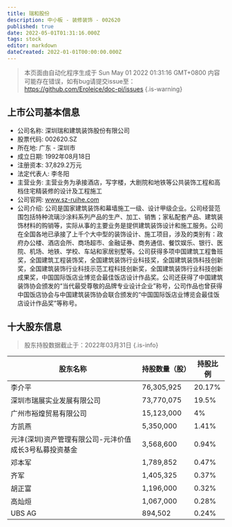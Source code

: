 ```yaml
---
title: 瑞和股份
description: 中小板 - 装修装饰 - 002620
published: true
date: 2022-05-01T01:31:16.000Z
tags: stock
editor: markdown
dateCreated: 2022-01-01T00:00:00.000Z
---
```


> 本页面由自动化程序生成于 Sun May 01 2022 01:31:16 GMT+0800
> 内容可能存在错误，如有bug请提交issue至：https://github.com/Eroleice/doc-pi/issues
{.is-warning}

## 上市公司基本信息
- 公司名称: 深圳瑞和建筑装饰股份有限公司
- 股票代码: 002620.SZ
- 所在地: 广东 - 深圳市
- 成立日期: 1992年08月18日
- 注册资本: 37,829.2万元
- 法定代表人: 李冬阳
- 主营业务: 主营业务为承接酒店，写字楼，大剧院和地铁等公共装饰工程和高档住宅精装修的设计及工程施工
- 公司官网: www.sz-ruihe.com
- 公司介绍: 公司是国家建筑装饰和幕墙施工一级、设计甲级企业。公司经营范围包括特种流璃沙涂料系列产品的生产、加工、销售；家私配套产品、建筑装饰材料的购销等，实际从事的主要业务是提供建筑装饰设计和施工服务。公司在全国各地已承接了上千个大中型的装饰设计、施工项目，涉及的类别有：政府办公楼、酒店会所、商场超市、金融证券、商务通信、餐饮娱乐、银行、医院、机场、地铁、学校、车站和家居别墅等。公司获得多项中国建筑工程鲁班奖，全国建筑工程装饰奖，全国建筑装饰行业科技奖，全国建筑装饰科技创新奖，全国建筑装饰行业科技示范工程科技创新奖，全国建筑装饰行业科技创新成果奖，中国国际饭店业博览会最佳饭店设计作品奖。公司还获得了中国建筑装饰协会颁发的“当代最受尊敬的品牌专业设计企业”称号，公司作品也曾获得中国饭店协会与中国建筑装饰协会联合颁发的“中国国际饭店业博览会最佳饭店设计作品奖”等称号。


## 十大股东信息
> 股东持股数据截止于：2022年03月31日
{.is-info}

| 股东名称 | 持股数量（股） | 持股比例 |
| --- | --- | --- |
| 李介平 | 76,305,925 | 20.17% |
| 深圳市瑞展实业发展有限公司 | 73,770,075 | 19.5% |
| 广州市裕煌贸易有限公司 | 15,123,000 | 4% |
| 方凯燕 | 5,350,000 | 1.41% |
| 元沣(深圳)资产管理有限公司-元沣价值成长3号私募投资基金 | 3,568,600 | 0.94% |
| 邓本军 | 1,789,852 | 0.47% |
| 齐军 | 1,405,325 | 0.37% |
| 胡正富 | 1,196,000 | 0.32% |
| 高灿烜 | 1,067,000 | 0.28% |
| UBS   AG | 894,502 | 0.24% |




